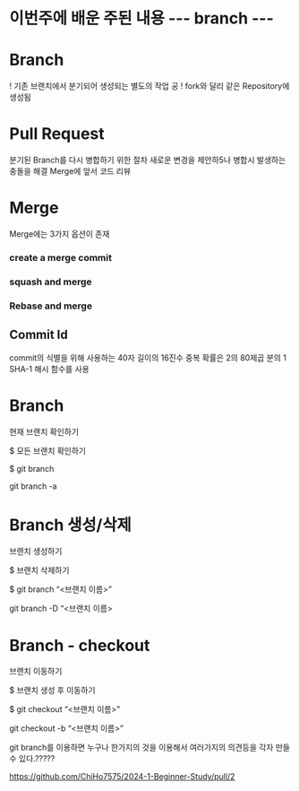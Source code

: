 
# 이번주에 배운 주된 내용 --- branch ---


# Branch
! 기존 브랜치에서 분기되어 생성되는 별도의 작업 공
! fork와 달리 같은 Repository에 생성됨


# Pull Request
분기된 Branch를 다시 병합하기 위한 절차
 새로운 변경을 제안하5나 병합시 발생하는 충돌을 해결
Merge에 앞서 코드 리뷰


# Merge
Merge에는 3가지 옵션이 존재

### create a merge commit

### squash and merge

### Rebase and merge 


## Commit Id
 commit의 식별을 위해 사용하는 40자 길이의 16진수
 중복 확률은 2의 80제곱 분의 1
 SHA-1 해시 함수를 사용




# Branch
현재 브랜치 확인하기

$
모든 브랜치 확인하기

$
git branch


git branch -a


# Branch 생성/삭제
브랜치 생성하기

$
브랜치 삭제하기

$
git branch “<브랜치 이름>”


git branch -D “<브랜치 이름>

# Branch - checkout
브랜치 이동하기

$
브랜치 생성 후 이동하기

$
git checkout “<브랜치 이름>”


git checkout -b “<브랜치 이름>”


 git branch를 이용하면 누구나 한가지의 것을 이용해서 여러가지의 의견등을 각자 만들수 있다.?????

https://github.com/ChiHo7575/2024-1-Beginner-Study/pull/2